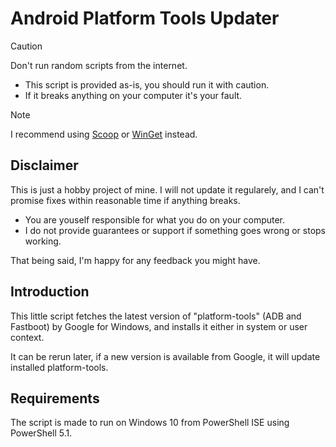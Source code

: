 # Android Platform Tools Updater

> [!CAUTION]
> Don't run random scripts from the internet.
>
> * This script is provided as-is, you should run it with caution.
> * If it breaks anything on your computer it's your fault.

<!-- Make Markdownlint not complain about MD028 -->

> [!NOTE]
> I recommend using [Scoop](https://scoop.sh/#/apps?q=adb+fastboot) or [WinGet](https://github.com/microsoft/winget-pkgs/tree/master/manifests/g/Google/PlatformTools) instead.

## Disclaimer

This is just a hobby project of mine. I will not update it regularely, and I can't promise fixes within reasonable time if anything breaks.

* You are youself responsible for what you do on your computer.
* I do not provide guarantees or support if something goes wrong or stops working.

That being said, I'm happy for any feedback you might have.

## Introduction

This little script fetches the latest version of "platform-tools" (ADB and Fastboot) by Google for Windows, and installs it either in system or user context.

It can be rerun later, if a new version is available from Google, it will update installed platform-tools.

## Requirements

The script is made to run on Windows 10 from PowerShell ISE using PowerShell 5.1.
